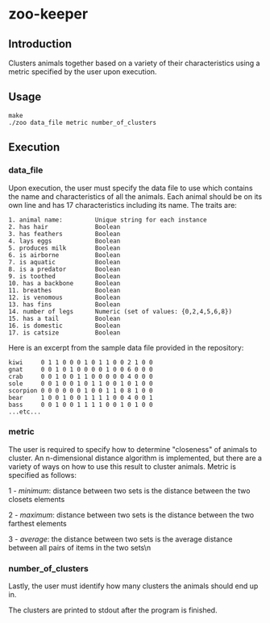 # zoo-keeper

## Introduction
Clusters animals together based on a variety of their characteristics using a metric specified by the user upon execution.

## Usage
	make
	./zoo data_file metric number_of_clusters

## Execution
### data_file
Upon execution, the user must specify the data file to use which contains the name and characteristics of all the animals. Each animal should be on its own line and has 17 characteristics including its name. The traits are:

	1. animal name:			Unique string for each instance
	2. has hair	 			Boolean
	3. has feathers	 		Boolean
	4. lays eggs	 		Boolean
	5. produces milk		Boolean
	6. is airborne	 		Boolean
	7. is aquatic	 		Boolean
	8. is a predator		Boolean
	9. is toothed	 		Boolean
	10. has a backbone		Boolean
	11. breathes	 		Boolean
	12. is venomous	 		Boolean
	13. has fins	 		Boolean
	14. number of legs		Numeric (set of values: {0,2,4,5,6,8})
	15. has a tail	 		Boolean
	16. is domestic	 		Boolean
	17. is catsize	 		Boolean

Here is an excerpt from the sample data file provided in the repository:

	kiwi     0 1 1 0 0 0 1 0 1 1 0 0 2 1 0 0
	gnat     0 0 1 0 1 0 0 0 0 1 0 0 6 0 0 0
	crab     0 0 1 0 0 1 1 0 0 0 0 0 4 0 0 0
	sole     0 0 1 0 0 1 0 1 1 0 0 1 0 1 0 0
	scorpion 0 0 0 0 0 0 1 0 0 1 1 0 8 1 0 0
	bear     1 0 0 1 0 0 1 1 1 1 0 0 4 0 0 1
	bass     0 0 1 0 0 1 1 1 1 0 0 1 0 1 0 0
	...etc...

### metric
The user is required to specify how to determine "closeness" of animals to cluster. An n-dimensional distance algorithm is implemented, but there are a variety of ways on how to use this result to cluster animals. Metric is specified as follows:

1 - *minimum*: distance between two sets is the distance between the two closets elements

2 - *maximum*: distance between two sets is the distance between the two farthest elements

3 - *average*: the distance between two sets is the average distance between all pairs of items in the two sets\n

### number_of_clusters
Lastly, the user must identify how many clusters the animals should end up in.

The clusters are printed to stdout after the program is finished.

